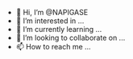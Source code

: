 - 👋 Hi, I’m @NAPIGASE
- 👀 I’m interested in ...
- 🌱 I’m currently learning ...
- 💞️ I’m looking to collaborate on ...
- 📫 How to reach me ...

<!---
NAPIGASE/NAPIGASE is a ✨ special ✨ repository because its `README.md` (this file) appears on your GitHub profile.
You can click the Preview link to take a look at your changes.
--->
